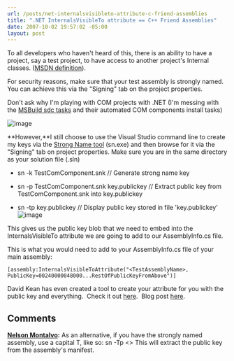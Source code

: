 ```yaml
---
url: /posts/net-internalsvisibleto-attribute-c-friend-assemblies
title: ".NET InternalsVisibleTo attribute == C++ Friend Assemblies"
date: 2007-10-02 19:57:02 -05:00
layout: post
---
```


To all developers who haven't heard of this, there is an ability to have a project, say a test project, to have access to another project's Internal classes. ([MSDN definition](http://msdn2.microsoft.com/en-us/library/0tke9fxk\(VS.80\).aspx)).

For security reasons, make sure that your test assembly is strongly named.  You can achieve this via the "Signing" tab on the project properties.

Don't ask why I'm playing with COM projects with .NET (I'm messing with the [MSBuild sdc tasks](http://www.gotdotnet.com/Community/UserSamples/Details.aspx?SampleGuid=2cb20e79-d706-4706-9ea0-26188257ee7d) and their automated COM components install tasks)

![image](jasonmeridth/files/2011/0342c.NETInternalsVisibleToattributeCFrien_E05B/image_thumb.png)

**However,**I still choose to use the Visual Studio command line to create my keys via the [Strong Name tool](http://msdn2.microsoft.com/en-us/library/k5b5tt23\(VS.80\).aspx) (sn.exe) and then browse for it via the "Signing" tab on project properties. Make sure you are in the same directory as your solution file (.sln)

* sn -k TestComComponent.snk // Generate strong name key

* sn -p TestComComponent.snk key.publickey // Extract public key from TestComComponent.snk into key.publickey

* sn -tp key.publickey // Display public key stored in file 'key.publickey'![image](jasonmeridth/files/2011/0342c.NETInternalsVisibleToattributeCFrien_E05B/image_thumb_2.png)

This gives us the public key blob that we need to embed into the InternalsVisibleTo attribute we are going to add to our AssemblyInfo.cs file.

This is what you would need to add to your AssemblyInfo.cs file of your main assembly:

    [assembly:InternalsVisibleToAttribute("<TestAssemblyName>, PublicKey=00240000048000...RestOfPublicKeyFromAbove")]

David Kean has even created a tool to create your attribute for you with the public key and everything.  Check it out [here](http://davidkean.net/downloads/publickey.zip).  Blog post [here](http://davidkean.net/archive/2005/10/06/1183.aspx).

## Comments

**[Nelson Montalvo](#136 "2007-10-03 11:33:54"):** As an alternative, if you have the strongly named assembly, use a capital T, like so: sn -Tp <> This will extract the public key from the assembly's manifest.
